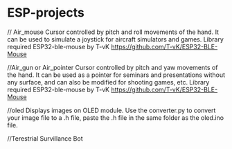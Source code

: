 # ESP-projects
// Air_mouse 
Cursor controlled by pitch and roll movements of the hand.
It can be used to simulate a joystick for aircraft simulators and games.
Library required 
ESP32-ble-mouse by T-vK https://github.com/T-vK/ESP32-BLE-Mouse

//Air_gun or Air_pointer
Cursor controlled by pitch and yaw movements of the hand.
It can be used as a pointer for seminars and presentations without any surface,
and can also be modified for shooting games, etc.
Library required 
ESP32-ble-mouse by T-vK https://github.com/T-vK/ESP32-BLE-Mouse

//oled
Displays images on OLED module.
Use the converter.py to convert your image file to a .h file, paste the .h file in the same folder as the oled.ino file.

//Terestrial Survillance Bot
